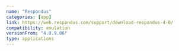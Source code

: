 ```yaml
---
name: "Respondus​"
categories: [app]
link: https://web.respondus.com/support/download-respondus-4-0/
compatibility: emulation
versionFrom: "4.0.9.06"
type: applications
---
```


